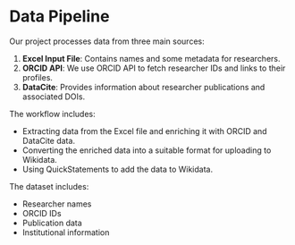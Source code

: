 # Data Pipeline

Our project processes data from three main sources:

1. **Excel Input File**: Contains names and some metadata for researchers.
2. **ORCID API**: We use ORCID API to fetch researcher IDs and links to their profiles.
3. **DataCite**: Provides information about researcher publications and associated DOIs.

The workflow includes:
- Extracting data from the Excel file and enriching it with ORCID and DataCite data.
- Converting the enriched data into a suitable format for uploading to Wikidata.
- Using QuickStatements to add the data to Wikidata.

The dataset includes:
- Researcher names
- ORCID IDs
- Publication data
- Institutional information
